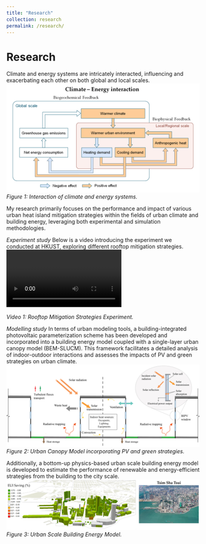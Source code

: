 ```yaml
---
title: "Research"
collection: research
permalink: /research/
---
```


Research
======
Climate and energy systems are intricately interacted, influencing and exacerbating each other on both global and local scales.
![Climate-Energy Interaction Diagram](/images/C_E.png)
*Figure 1: Interaction of climate and energy systems.*



My research primarily focuses on the performance and impact of various urban heat island mitigation strategies within the fields of urban climate and building energy, leveraging both experimental and simulation methodologies. 

*Experiment study*
Below is a video introducing the experiment we conducted at HKUST, exploring different rooftop mitigation strategies.
<video src="/images/PVIGR_480p.mp4" controls>

*Video 1: Rooftop Mitigation Strategies Experiment.*


*Modelling study*
In terms of urban modeling tools, a building-integrated photovoltaic parameterization scheme has been developed and incorporated into a building energy model coupled with a single-layer urban canopy model (BEM-SLUCM). This framework facilitates a detailed analysis of indoor-outdoor interactions and assesses the impacts of PV and green strategies on urban climate.
![Urban Canopy Model](/images/UCM.png)
*Figure 2: Urban Canopy Model incorporating PV and green strategies.*


Additionally, a bottom-up physics-based urban scale building energy model is developed to estimate the performance of renewable and energy-efficient strategies from the building to the city scale.
![Urban Building Energy Model](/images/UBEM.png)
*Figure 3: Urban Scale Building Energy Model.*

